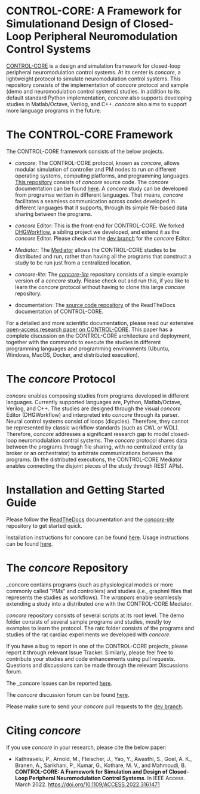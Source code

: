 # CONTROL-CORE: A Framework for Simulationand Design of Closed-Loop Peripheral Neuromodulation Control Systems

[CONTROL-CORE](https://github.com/ControlCore-Project/) is a design and simulation framework for closed-loop peripheral neuromodulation control systems. At its center is _concore_, a lightweight protocol to simulate neuromodulation control systems. This repository consists of the implementation of _concore_ protocol and sample (demo and neuromodulation control systems) studies. In addition to its default standard Python implementation, _concore_ also supports developing studies in Matlab/Octave, Verilog, and C++. _concore_ also aims to support more language programs in the future.

# The CONTROL-CORE Framework

The CONTROL-CORE framework consists of the below projects.

* _concore_: The CONTROL-CORE protocol, known as _concore_, allows modular simulation of controller and PM nodes to run on different operating systems, computing platforms, and programming languages. [This repository](https://github.com/ControlCore-Project/concore/) consists of _concore_ source code. The _concore_ documentation can be found [here](https://control-core.readthedocs.io/en/latest/index.html). A _concore_ study can be developed from programss written in different languages. That means, _concore_ facilitates a seamless communication across codes developed in different languages that it supports, through its simple file-based data sharing between the programs.

* _concore_ Editor: This is the front-end for CONTROL-CORE. We forked [DHGWorkflow](https://github.com/ControlCore-Project/DHGWorkflow), a sibling project we developed, and extend it as the _concore_ Editor. Please check out the [dev branch](https://github.com/ControlCore-Project/DHGWorkflow/tree/dev) for the _concore_ Editor.

* _Mediator_: The [Mediator](https://github.com/ControlCore-Project/mediator) allows the CONTROL-CORE studies to be distributed and run, rather than having all the programs that construct a study to be run just from a centralized location. 

* _concore-lite_: The [_concore-lite_](https://github.com/ControlCore-Project/concore-lite) repository consists of a simple example version of a _concore_ study. Please check out and run this, if you like to learn the _concore_ protocol without having to clone this large _concore_ repository.

* documentation: The [source code repository](https://github.com/ControlCore-Project/documentation) of the ReadTheDocs documentation of CONTROL-CORE.

For a detailed and more scientific documentation, please read our extensive [open-access research paper on CONTROL-CORE](https://doi.org/10.1109/ACCESS.2022.3161471). This paper has a complete discussion on the CONTROL-CORE architecture and deployment, together with the commands to execute the studies in different programming languages and programming environments (Ubuntu, Windows, MacOS, Docker, and distributed execution).


# The _concore_ Protocol

_concore_ enables composing studies from programs developed in different languages. Currently supported languages are, Python, Matlab/Octave, Verilog, and C++. The studies are designed through the visual _concore_ Editor (DHGWorkflow) and interpreted into _concore_ through its parser. Neural control systems consist of loops (dicycles). Therefore, they cannot be represented by classic workflow standards (such as CWL or WDL). Therefore, _concore_ addresses a significant research gap to model closed-loop neuromodulation control systems. The _concore_ protocol shares data between the programs through file sharing, with no centralized entity (a broker or an orchestrator) to arbitrate communications between the programs. (In the distributed executions, the CONTROL-CORE Mediator enables connecting the disjoint pieces of the study through REST APIs).


# Installation and Getting Started Guide

Please follow the [ReadTheDocs](https://control-core.readthedocs.io/en/latest/index.html) documentation and the [_concore-lite_](https://github.com/ControlCore-Project/concore-lite) repository to get started quick.

Installation instructions for concore can be found [here](https://control-core.readthedocs.io/en/latest/installation.html). Usage instructions can be found [here](https://control-core.readthedocs.io/en/latest/usage.html).

# The _concore_ Repository

_concore contains programs (such as physiological models or more commonly called "PMs" and controllers) and studies (i.e., graphml files that represents the studies as workflows). The _wrappers_ enable seamlessly extending a study into a distributed one with the CONTROL-CORE Mediator.

_concore_ repository consists of several scripts at its root level. The demo folder consists of several sample programs and studies, mostly toy examples to learn the protocol. The ratc folder consists of the programs and studies of the rat cardiac experiments we developed with _concore_.

If you have a bug to report in one of the CONTROL-CORE projects, please report it through relevant Issue Tracker. Similarly, please feel free to contribute your studies and code enhancements using pull requests. Questions and discussions can be made through the relevant Discussions forum.

The _concore Issues can be reported [here](https://github.com/ControlCore-Project/concore/issues).

The _concore_ discussion forum can be found [here](https://github.com/ControlCore-Project/concore/discussions).

Please make sure to send your _concore_ pull requests to the [dev branch](https://github.com/ControlCore-Project/concore/tree/dev).

# Citing _concore_

If you use _concore_ in your research, please cite the below paper:

* Kathiravelu, P., Arnold, M., Fleischer, J., Yao, Y., Awasthi, S., Goel, A. K., Branen, A., Sarikhani, P., Kumar, G., Kothare, M. V., and Mahmoudi, B. **CONTROL-CORE: A Framework for Simulation and Design of Closed-Loop Peripheral Neuromodulation Control Systems**. In IEEE Access. March 2022. https://doi.org/10.1109/ACCESS.2022.3161471 
